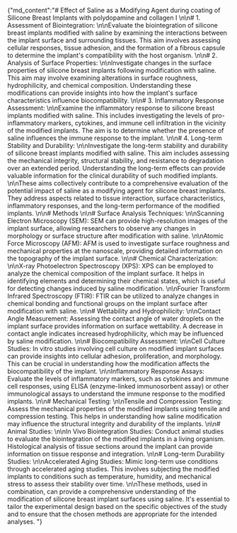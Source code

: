 {"md_content":"# Effect of Saline as a Modifying Agent during coating of Silicone Breast Implants with polydopamine and collagen I  \n\n# 1. Assessment of Biointegration:  \n\nEvaluate the biointegration of silicone breast implants modified with saline by examining the interactions between the implant surface and surrounding tissues. This aim involves assessing cellular responses, tissue adhesion, and the formation of a fibrous capsule to determine the implant's compatibility with the host organism.  \n\n# 2. Analysis of Surface Properties:  \n\nInvestigate changes in the surface properties of silicone breast implants following modification with saline. This aim may involve examining alterations in surface roughness, hydrophilicity, and chemical composition. Understanding these modifications can provide insights into how the implant's surface characteristics influence biocompatibility.  \n\n# 3. Inflammatory Response Assessment:  \n\nExamine the inflammatory response to silicone breast implants modified with saline. This includes investigating the levels of pro-inflammatory markers, cytokines, and immune cell infiltration in the vicinity of the modified implants. The aim is to determine whether the presence of saline influences the immune response to the implant.  \n\n# 4. Long-term Stability and Durability:  \n\nInvestigate the long-term stability and durability of silicone breast implants modified with saline. This aim includes assessing the mechanical integrity, structural stability, and resistance to degradation over an extended period. Understanding the long-term effects can provide valuable information for the clinical durability of such modified implants.  \n\nThese aims collectively contribute to a comprehensive evaluation of the potential impact of saline as a modifying agent for silicone breast implants. They address aspects related to tissue interaction, surface characteristics, inflammatory responses, and the long-term performance of the modified implants.  \n\n# Methods  \n\n# Surface Analysis Techniques:  \n\nScanning Electron Microscopy (SEM): SEM can provide high-resolution images of the implant surface, allowing researchers to observe any changes in morphology or surface structure after modification with saline.  \n\nAtomic Force Microscopy (AFM): AFM is used to investigate surface roughness and mechanical properties at the nanoscale, providing detailed information on the topography of the implant surface.  \n\n# Chemical Characterization:  \n\nX-ray Photoelectron Spectroscopy (XPS): XPS can be employed to analyze the chemical composition of the implant surface. It helps in identifying elements and determining their chemical states, which is useful for detecting changes induced by saline modification.  \n\nFourier Transform Infrared Spectroscopy (FTIR): FTIR can be utilized to analyze changes in chemical bonding and functional groups on the implant surface after modification with saline.  \n\n# Wettability and Hydrophilicity:  \n\nContact Angle Measurement: Assessing the contact angle of water droplets on the implant surface provides information on surface wettability. A decrease in contact angle indicates increased hydrophilicity, which may be influenced by saline modification.  \n\n# Biocompatibility Assessment:  \n\nCell Culture Studies: In vitro studies involving cell culture on modified implant surfaces can provide insights into cellular adhesion, proliferation, and morphology. This can be crucial in understanding how the modification affects the biocompatibility of the implant.  \n\nInflammatory Response Assays: Evaluate the levels of inflammatory markers, such as cytokines and immune cell responses, using ELISA (enzyme-linked immunosorbent assay) or other immunological assays to understand the immune response to the modified implants.  \n\n# Mechanical Testing:  \n\nTensile and Compression Testing: Assess the mechanical properties of the modified implants using tensile and compression testing. This helps in understanding how saline modification may influence the structural integrity and durability of the implants.  \n\n# Animal Studies:  \n\nIn Vivo Biointegration Studies: Conduct animal studies to evaluate the biointegration of the modified implants in a living organism. Histological analysis of tissue sections around the implant can provide information on tissue response and integration.  \n\n# Long-term Durability Studies:  \n\nAccelerated Aging Studies: Mimic long-term use conditions through accelerated aging studies. This involves subjecting the modified implants to conditions such as temperature, humidity, and mechanical stress to assess their stability over time.  \n\nThese methods, used in combination, can provide a comprehensive understanding of the modification of silicone breast implant surfaces using saline. It's essential to tailor the experimental design based on the specific objectives of the study and to ensure that the chosen methods are appropriate for the intended analyses.  "}